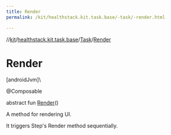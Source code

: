 ```yaml
---
title: Render
permalink: /kit/healthstack.kit.task.base/-task/-render.html

---
```

//[kit](/kit.html)/[healthstack.kit.task.base](../index.html)/[Task](index.html)/[Render](-render.html)



# Render



[androidJvm]\




@Composable



abstract fun [Render](-render.html)()



A method for rendering UI.



It triggers Step's Render method sequentially.




